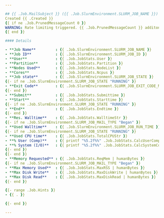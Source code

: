 ```yaml
---

## {{ .Job.MailSubject }} ({{ .Job.SlurmEnvironment.SLURM_JOB_NAME }}) {{ .Job.SlurmEnvironment.SLURM_JOB_MAIL_TYPE }}
Created {{ .Created }}
{{ if ne .Job.PrunedMessageCount 0 }}
WARNING: Rate limiting triggered. {{ .Job.PrunedMessageCount }} additonal notificiations have been suppressed
{{ end }}

#### Details

- **Job Name**         : {{ .Job.SlurmEnvironment.SLURM_JOB_NAME }}
- **Job ID**           : {{ .Job.SlurmEnvironment.SLURM_JOB_ID }}
- **User**             : {{ .Job.JobStats.User }}
- **Partition**        : {{ .Job.JobStats.Partition }}
- **Nodes Used**       : {{ .Job.JobStats.NodeList }}
- **Cores**            : {{ .Job.JobStats.Ncpus }}
- **Job state**        : {{ .Job.SlurmEnvironment.SLURM_JOB_STATE }}
{{- if ne .Job.SlurmEnvironment.SLURM_JOB_STATE "RUNNING" }}
- **Exit Code**        : {{ .Job.SlurmEnvironment.SLURM_JOB_EXIT_CODE_MAX }}
{{- end }}
- **Submit**           : {{ .Job.JobStats.Submittime }}
- **Start**            : {{ .Job.JobStats.Starttime }}
{{- if ne .Job.SlurmEnvironment.SLURM_JOB_STATE "RUNNING" }}
- **End**              : {{ .Job.JobStats.Endtime }}
{{- end }}
- **Res. Walltime**    : {{ .Job.JobStats.WalltimeStr }}
{{- if ne .Job.SlurmEnvironment.SLURM_JOB_MAIL_TYPE "Began" }}
- **Used Walltime**    : {{ .Job.SlurmEnvironment.SLURM_JOB_RUN_TIME }}
{{- if ne .Job.SlurmEnvironment.SLURM_JOB_STATE "RUNNING" }}
- **Used CPU time**    : {{ .Job.JobStats.TotalCPUStr }}
- **% User (Comp)**    : {{ printf "%5.2f%%" .Job.JobStats.CalcUserComputePercentage }}
- **% System (I/O)**   : {{ printf "%5.2f%%" .Job.JobStats.CalcSystemComputePercentage }}
{{- end }}
{{- end }}
- **Memory Requested** : {{ .Job.JobStats.ReqMem | humanBytes }}
{{- if ne .Job.SlurmEnvironment.SLURM_JOB_MAIL_TYPE "Began" }}
- **Max Memory Used**  : {{ .Job.JobStats.MaxRSS | humanBytes }}
- **Max Disk Write**   : {{ .Job.JobStats.MaxDiskWrite | humanBytes }}
- **Max Disk Read**    : {{ .Job.JobStats.MaxDiskRead | humanBytes }}
{{- end }}

{{- range .Job.Hints }}
- {{ . }}

{{- end }}

---
```

